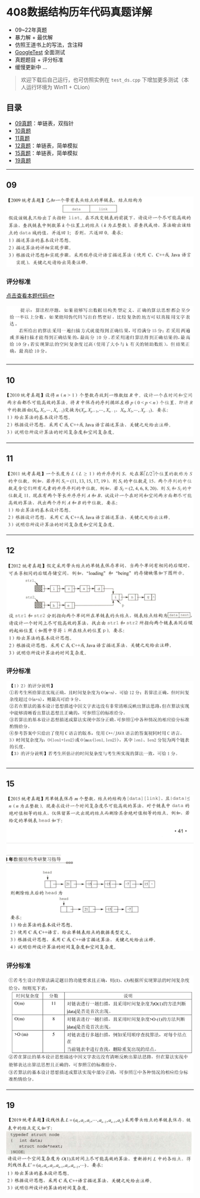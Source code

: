 # 408数据结构历年代码真题详解

- 09~22年真题
- 暴力解 + 最优解
- 仿照王道书上的写法，含注释
- [GoogleTest](https://github.com/google/googletest) 全面测试
- 真题题目 + 评分标准 
- 缓慢更新中 ...

> 欢迎下载后自己运行，也可仿照实例在 `test_ds.cpp` 下增加更多测试（本人运行环境为 Win11 + CLion）

## 目录

- [09真题](#09)：单链表，双指针
- [10真题](#10)
- [11真题](#11)
- [12真题](#12)：单链表，简单模拟
- [15真题](#15)：单链表，简单模拟
- [19真题](#19)

---

## 09

![09](images/09desc.png)

### 评分标准

[点击查看本题代码🐟](./09.cpp)

![09](images/09.png)


---

## 10

![10](images/10desc.png)

---

## 11

![11](images/11desc.png)

---
## 12

![12](images/12desc.png)

### 评分标准

![12](images/12.png)

---
## 15

![15](images/15desc.png)

### 评分标准

![15](images/15.png)

---
## 19

![19](images/19desc.png)